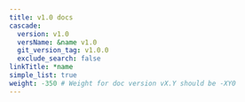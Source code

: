 ```yaml
---
title: v1.0 docs
cascade:
  version: v1.0
  versName: &name v1.0
  git_version_tag: v1.0.0
  exclude_search: false
linkTitle: *name
simple_list: true
weight: -350 # Weight for doc version vX.Y should be -XY0
---
```

